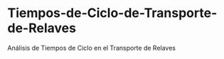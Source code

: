 # Tiempos-de-Ciclo-de-Transporte-de-Relaves
Análisis de Tiempos de Ciclo en el Transporte de Relaves 
